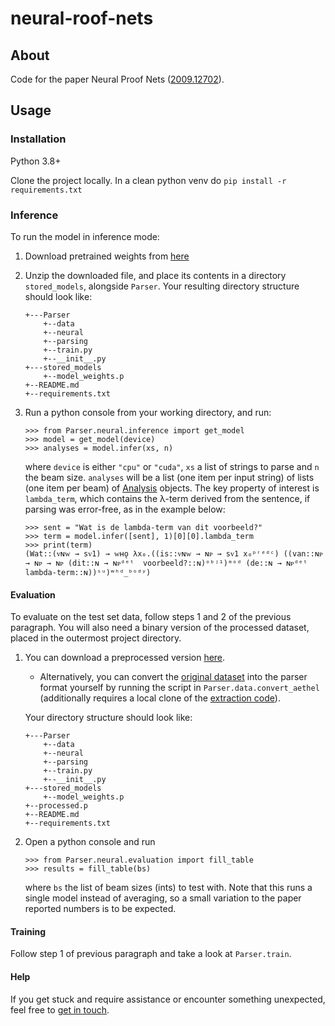 # neural-roof-nets
## About
Code for the paper Neural Proof Nets ([2009.12702](https://arxiv.org/abs/2009.12702)).

## Usage

### Installation
Python 3.8+

Clone the project locally. In a clean python venv do `pip install -r requirements.txt`

### Inference
To run the model in inference mode:
1. Download pretrained weights from [here](https://surfdrive.surf.nl/files/index.php/s/Af9P4PsZ1qEv04N)
2. Unzip the downloaded file, and place its contents in a directory `stored_models`, alongside `Parser`.
Your resulting directory structure should look like:

    ```
    +---Parser
        +--data
        +--neural
        +--parsing
        +--train.py
        +--__init__.py
    +---stored_models
        +--model_weights.p
    +--README.md
    +--requirements.txt
    ```
3. Run a python console from your working directory, and run:
    ```
    >>> from Parser.neural.inference import get_model
    >>> model = get_model(device)
    >>> analyses = model.infer(xs, n)
    ```
    where `device` is either `"cpu"` or `"cuda"`, `xs` a list of strings to parse and `n` the beam size.
    `analyses` will be a list (one item per input string) of lists (one item per beam) of 
    [Analysis](https://github.com/konstantinosKokos/neural-proof-nets/blob/ed8c13372bb5039e762030fe6b01129976094a9b/Parser/parsing/utils.py#L21) objects.
    The key property of interest is `lambda_term`, which contains the 
    λ-term derived from the sentence, if parsing was error-free, as in the example below:
    ```
    >>> sent = "Wat is de lambda-term van dit voorbeeld?"
    >>> term = model.infer([sent], 1)[0][0].lambda_term 
    >>> print(term)
    (Wat::(ᴠɴᴡ → sᴠ1) → ᴡʜǫ λx₀.((is::ᴠɴᴡ → ɴᴘ → sᴠ1 x₀ᵖʳᵉᵈᶜ) ((van::ɴᴘ → ɴᴘ → ɴᴘ (dit::ɴ → ɴᴘᵈᵉᵗ  voorbeeld?::ɴ)ᵒᵇʲ¹)ᵐᵒᵈ (de::ɴ → ɴᴘᵈᵉᵗ  lambda-term::ɴ))ˢᵘ)ʷʰᵈ_ᵇᵒᵈʸ)
    ```

#### Evaluation
To evaluate on the test set data, follow steps 1 and 2 of the previous paragraph. You will also need a binary version of 
the processed dataset, placed in the outermost project directory.
 
1. You can download a preprocessed version [here](https://surfdrive.surf.nl/files/index.php/s/7w8EbLx08JEogq4). 
    * Alternatively, you can convert the [original dataset](https://github.com/konstantinosKokos/aethel) into the parser
     format yourself by running the script in `Parser.data.convert_aethel` (additionally requires a local clone of the 
     [extraction code](https://github.com/konstantinosKokos/Lassy-TLG-extraction)).
      
    Your directory structure should look like:

    ```
    +---Parser
        +--data
        +--neural
        +--parsing
        +--train.py
        +--__init__.py
    +---stored_models
        +--model_weights.p
    +--processed.p
    +--README.md
    +--requirements.txt
    ```
2. Open a python console and run 
    ```
    >>> from Parser.neural.evaluation import fill_table
    >>> results = fill_table(bs)
    ``` 
    where `bs` the list of beam sizes (ints) to test with. Note that this runs a single model instead of averaging, so 
    a small variation to the paper reported numbers is to be expected.

#### Training
Follow step 1 of previous paragraph and take a look at `Parser.train`.

#### Help
If you get stuck and require assistance or encounter something unexpected, feel free to
 [get in touch](mailto:k.kogkalidis@uu.nl).
